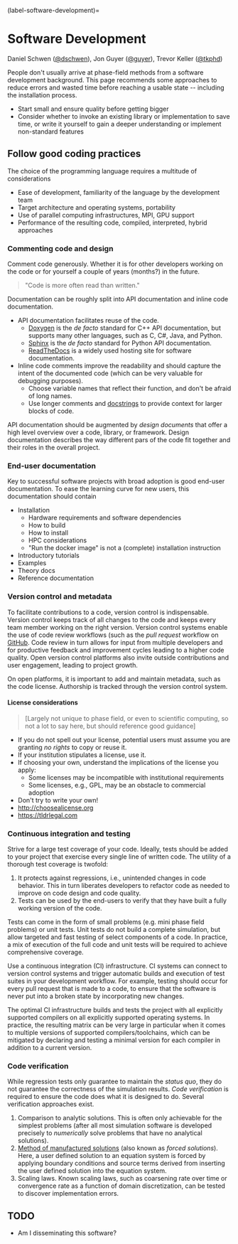 (label-software-development)=
# Software Development

Daniel Schwen ([@dschwen](https://github.com/dschwen)), Jon Guyer ([@guyer](https://github.com/guyer)), Trevor Keller ([@tkphd](https://github.com/tkphd))

People don't usually arrive at phase-field methods from a software development background.
This page recommends some approaches to reduce errors and wasted time before reaching a usable state -- including the installation process.

* Start small and ensure quality before getting bigger
* Consider whether to invoke an existing library or implementation to save time, or write it yourself to gain a deeper understanding or implement non-standard features

## Follow good coding practices

The choice of the programming language requires a multitude of considerations

* Ease of development, familiarity of the language by the development team
* Target architecture and operating systems, portability
* Use of parallel computing infrastructures, MPI, GPU support
* Performance of the resulting code, compiled, interpreted, hybrid approaches 

### Commenting code and design

Comment code generously. Whether it is for other developers working on the code or for yourself a couple of years (months?) in the future. 

> "Code is more often read than written."

Documentation can be roughly split into API documentation and inline code documentation. 

* API documentation facilitates reuse of the code. 
    - [Doxygen](https://doxygen.nl/) is the _de facto_ standard for C++ API documentation, but supports many other languages, such as C, C#, Java, and Python.
    - [Sphinx](https://www.sphinx-doc.org/) is the _de facto_ standard for Python API documentation.
    - [ReadTheDocs](https://readthedocs.org/) is a widely used hosting site for software documentation.
* Inline code comments improve the readability and should capture the intent of the documented code (which can be very valuable for debugging purposes).
    - Choose variable names that reflect their function, and don't be afraid of long names.
    - Use longer comments and [docstrings](https://peps.python.org/pep-0257/) to provide context for larger blocks of code.

API documentation should be augmented by _design documents_ that offer a high level overview over a code, library, or framework. Design 
documentation describes the way different pars of the code fit together and their roles in the overall project.

### End-user documentation

Key to successful software projects with broad adoption is good end-user documentation. To ease the learning curve for new users, this documentation should contain

* Installation
    - Hardware requirements and software dependencies
    - How to build
    - How to install
    - HPC considerations
    - "Run the docker image" is not a (complete) installation instruction
* Introductory tutorials
* Examples
* Theory docs
* Reference documentation

### Version control and metadata

To facilitate contributions to a code, version control is indispensable. Version control keeps track of all changes to the code and keeps every team member working on the right version. Version control systems enable the use of code review workflows (such as the _pull request_ workflow on [GitHub](https://github.com). Code review in turn allows for input from multiple developers and for productive feedback and improvement cycles leading to a higher code quality. Open version control platforms also invite outside contributions and user engagement, leading to project growth.

On open platforms, it is important to add and maintain metadata, such as the code license. Authorship is tracked through the version control system.

#### License considerations

> [Largely not unique to phase field, or even to scientific computing, so not a lot to say here, but should reference good guidance]

* If you do not spell out your license, potential users must assume you are granting _no rights_ to copy or reuse it.
* If your institution stipulates a license, use it.
* If choosing your own, understand the implications of the license you apply:
    - Some licenses may be incompatible with institutional requirements
    - Some licenses, e.g., GPL, may be an obstacle to commercial adoption
* Don't try to write your own!
* http://choosealicense.org
* https://tldrlegal.com


### Continuous integration and testing

Strive for a large test coverage of your code. Ideally, tests should be added to your project that exercise every single line of written code. The utility of a thorough test coverage is twofold:

1. It protects against regressions, i.e., unintended changes in code behavior. This in turn liberates developers to refactor code as needed to improve on code design and code quality.
2. Tests can be used by the end-users to verify that they have built a fully working version of the code.

Tests can come in the form of small problems (e.g. mini phase field problems) or unit tests. Unit tests do not build a complete simulation, but allow targeted and fast testing of select components of a code. In practice, a mix of execution of the full code and unit tests will be required to achieve comprehensive coverage. 

Use a continuous integration (CI) infrastructure. CI systems can connect to version control systems and trigger automatic builds and execution of test suites in your development workflow. For example, testing should occur for every pull request that is made to a code, to ensure that the software is never put into a broken state by incorporating new changes.

The optimal CI infrastructure builds and tests the project with all explicitly supported compilers on all explicitly supported operating systems. In practice, the resulting matrix can be very large in particular when it comes to multiple versions of supported compilers/toolchains, which can be mitigated by declaring and testing a minimal version for each compiler in addition to a current version.

### Code verification

While regression tests only guarantee to maintain the _status quo_, they do not guarantee the correctness of the simulation results. _Code verification_ is required to ensure the code does what it is designed to do. Several verification approaches exist.

1. Comparison to analytic solutions. This is often only achievable for the simplest problems (after all most simulation software is developed precisely to _numerically_ solve problems that have no analytical solutions).
2. [Method of manufactured solutions](https://www.osti.gov/servlets/purl/759450-wLI4Ux/native/) (also known as _forced solutions_). Here, a user defined solution to an equation system is forced by applying boundary conditions and source terms derived from inserting the user defined solution into the equation system.
3. Scaling laws. Known scaling laws, such as coarsening rate over time or convergence rate as a function of domain discretization, can be tested to discover implementation errors.

## TODO

- Am I disseminating this software?

